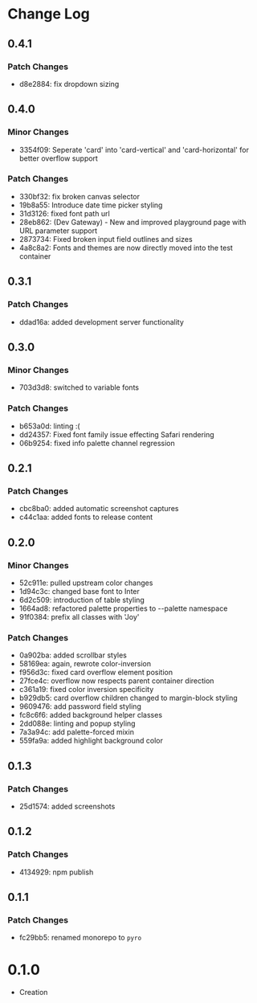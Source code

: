 # Change Log

## 0.4.1

### Patch Changes

-   d8e2884: fix dropdown sizing

## 0.4.0

### Minor Changes

-   3354f09: Seperate 'card' into 'card-vertical' and 'card-horizontal' for better overflow support

### Patch Changes

-   330bf32: fix broken canvas selector
-   19b8a55: Introduce date time picker styling
-   31d3126: fixed font path url
-   28eb862: (Dev Gateway) - New and improved playground page with URL parameter support
-   2873734: Fixed broken input field outlines and sizes
-   4a8c8a2: Fonts and themes are now directly moved into the test container

## 0.3.1

### Patch Changes

-   ddad16a: added development server functionality

## 0.3.0

### Minor Changes

-   703d3d8: switched to variable fonts

### Patch Changes

-   b653a0d: linting :(
-   dd24357: Fixed font family issue effecting Safari rendering
-   06b9254: fixed info palette channel regression

## 0.2.1

### Patch Changes

-   cbc8ba0: added automatic screenshot captures
-   c44c1aa: added fonts to release content

## 0.2.0

### Minor Changes

-   52c911e: pulled upstream color changes
-   1d94c3c: changed base font to Inter
-   6d2c509: introduction of table styling
-   1664ad8: refactored palette properties to --palette namespace
-   91f0384: prefix all classes with 'Joy'

### Patch Changes

-   0a902ba: added scrollbar styles
-   58169ea: again, rewrote color-inversion
-   f956d3c: fixed card overflow element position
-   27fce4c: overflow now respects parent container direction
-   c361a19: fixed color inversion specificity
-   b929db5: card overflow children changed to margin-block styling
-   9609476: add password field styling
-   fc8c6f6: added background helper classes
-   2dd088e: linting and popup styling
-   7a3a94c: add palette-forced mixin
-   559fa9a: added highlight background color

## 0.1.3

### Patch Changes

-   25d1574: added screenshots

## 0.1.2

### Patch Changes

-   4134929: npm publish

## 0.1.1

### Patch Changes

-   fc29bb5: renamed monorepo to `pyro`

# 0.1.0

-   Creation
